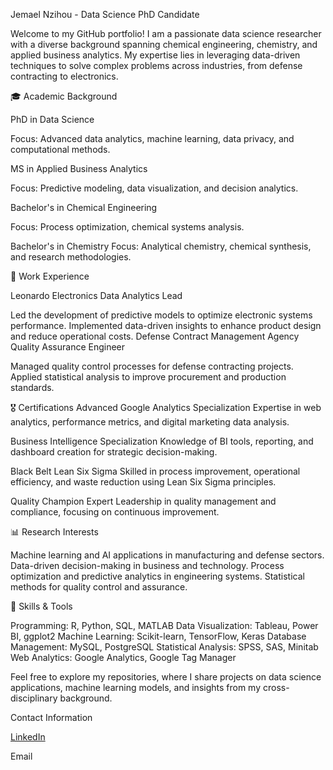 Jemael Nzihou - Data Science PhD Candidate

Welcome to my GitHub portfolio! I am a passionate data science researcher with a diverse background spanning chemical engineering, 
chemistry, and applied business analytics. My expertise lies in leveraging data-driven techniques to solve complex problems 
across industries, from defense contracting to electronics.

🎓 Academic Background

PhD in Data Science

Focus: Advanced data analytics, machine learning, data privacy, and computational methods.

MS in Applied Business Analytics

Focus: Predictive modeling, data visualization, and decision analytics.

Bachelor's in Chemical Engineering

Focus: Process optimization, chemical systems analysis.

Bachelor's in Chemistry
Focus: Analytical chemistry, chemical synthesis, and research methodologies.

💼 Work Experience

Leonardo Electronics
Data Analytics Lead

Led the development of predictive models to optimize electronic systems performance.
Implemented data-driven insights to enhance product design and reduce operational costs.
Defense Contract Management Agency
Quality Assurance Engineer

Managed quality control processes for defense contracting projects.
Applied statistical analysis to improve procurement and production standards.

 🎖 Certifications
Advanced Google Analytics Specialization
Expertise in web analytics, performance metrics, and digital marketing data analysis.

Business Intelligence Specialization
Knowledge of BI tools, reporting, and dashboard creation for strategic decision-making.

Black Belt Lean Six Sigma
Skilled in process improvement, operational efficiency, and waste reduction using Lean Six Sigma principles.

Quality Champion Expert
Leadership in quality management and compliance, focusing on continuous improvement.

📊 Research Interests

Machine learning and AI applications in manufacturing and defense sectors.
Data-driven decision-making in business and technology.
Process optimization and predictive analytics in engineering systems.
Statistical methods for quality control and assurance.

 🔧 Skills & Tools
 
Programming: R, Python, SQL, MATLAB
Data Visualization: Tableau, Power BI, ggplot2
Machine Learning: Scikit-learn, TensorFlow, Keras
Database Management: MySQL, PostgreSQL
Statistical Analysis: SPSS, SAS, Minitab
Web Analytics: Google Analytics, Google Tag Manager

Feel free to explore my repositories, where I share projects on data science applications, machine learning models, and insights from my cross-disciplinary background.

Contact Information

[LinkedIn](https://www.linkedin.com/in/jemaelnzihou/)

Email

